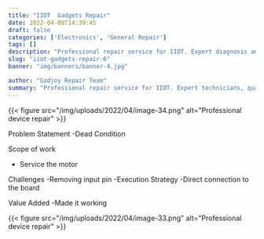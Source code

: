 ```yaml
---
title: "IIOT  Gadgets Repair"
date: 2022-04-08T14:39:45
draft: false
categories: ['Electronics', 'General Repair']
tags: []
description: "Professional repair service for IIOT. Expert diagnosis and quality repairs in Bangalore."
slug: "iiot-gadgets-repair-6"
banner: "img/banners/banner-4.jpg"

author: "Gadjoy Repair Team"
summary: "Professional repair service for IIOT. Expert technicians, quality parts, warranty included."
---
```


{{< figure src="/img/uploads/2022/04/image-34.png" alt="Professional device repair" >}}

Problem Statement -Dead Condition

Scope of work

- Service the motor

Challenges -Removing input pin -Execution Strategy -Direct connection to the board

Value Added -Made it working

{{< figure src="/img/uploads/2022/04/image-33.png" alt="Professional device repair" >}}